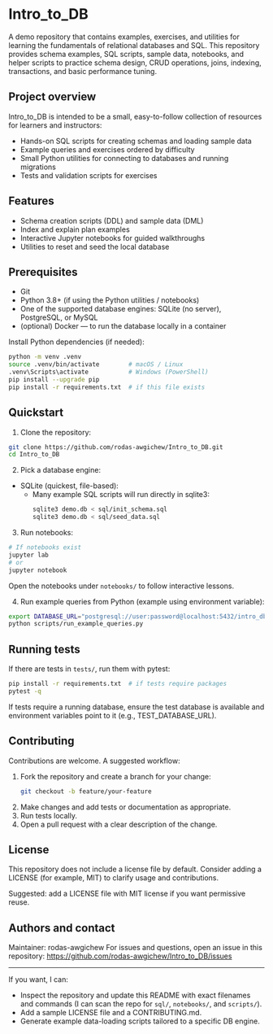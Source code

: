 # Intro_to_DB

A demo repository that contains examples, exercises, and utilities for learning the fundamentals of relational databases and SQL. This repository provides schema examples, SQL scripts, sample data, notebooks, and helper scripts to practice schema design, CRUD operations, joins, indexing, transactions, and basic performance tuning.

## Project overview
Intro_to_DB is intended to be a small, easy-to-follow collection of resources for learners and instructors:
- Hands-on SQL scripts for creating schemas and loading sample data
- Example queries and exercises ordered by difficulty
- Small Python utilities for connecting to databases and running migrations
- Tests and validation scripts for exercises

## Features
- Schema creation scripts (DDL) and sample data (DML)
- Index and explain plan examples
- Interactive Jupyter notebooks for guided walkthroughs
- Utilities to reset and seed the local database

## Prerequisites
- Git
- Python 3.8+ (if using the Python utilities / notebooks)
- One of the supported database engines: SQLite (no server), PostgreSQL, or MySQL
- (optional) Docker — to run the database locally in a container

Install Python dependencies (if needed):
```bash
python -m venv .venv
source .venv/bin/activate        # macOS / Linux
.venv\Scripts\activate           # Windows (PowerShell)
pip install --upgrade pip
pip install -r requirements.txt  # if this file exists
```

## Quickstart
1. Clone the repository:
```bash
git clone https://github.com/rodas-awgichew/Intro_to_DB.git
cd Intro_to_DB
```

2. Pick a database engine:
- SQLite (quickest, file-based):
  - Many example SQL scripts will run directly in sqlite3:
    ```bash
    sqlite3 demo.db < sql/init_schema.sql
    sqlite3 demo.db < sql/seed_data.sql
    ```

3. Run notebooks:
```bash
# If notebooks exist
jupyter lab
# or
jupyter notebook
```
Open the notebooks under `notebooks/` to follow interactive lessons.

4. Run example queries from Python (example using environment variable):
```bash
export DATABASE_URL="postgresql://user:password@localhost:5432/intro_db"
python scripts/run_example_queries.py
```


## Running tests
If there are tests in `tests/`, run them with pytest:
```bash
pip install -r requirements.txt  # if tests require packages
pytest -q
```
If tests require a running database, ensure the test database is available and environment variables point to it (e.g., TEST_DATABASE_URL).

## Contributing
Contributions are welcome. A suggested workflow:
1. Fork the repository and create a branch for your change:
   ```bash
   git checkout -b feature/your-feature
   ```
2. Make changes and add tests or documentation as appropriate.
3. Run tests locally.
4. Open a pull request with a clear description of the change.

## License
This repository does not include a license file by default. Consider adding a LICENSE (for example, MIT) to clarify usage and contributions.

Suggested: add a LICENSE file with MIT license if you want permissive reuse.

## Authors and contact
Maintainer: rodas-awgichew
For issues and questions, open an issue in this repository: https://github.com/rodas-awgichew/Intro_to_DB/issues

---

If you want, I can:
- Inspect the repository and update this README with exact filenames and commands (I can scan the repo for `sql/`, `notebooks/`, and `scripts/`).
- Add a sample LICENSE file and a CONTRIBUTING.md.
- Generate example data-loading scripts tailored to a specific DB engine.

